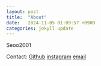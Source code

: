 ```yaml
---
layout: post
title:  "About"
date:   2024-11-05 01:09:57 +0900
categories: jekyll update
---
```

Seoo2001

Contact: [Github][github] [instagram][instagram] [email][email]

[github]: https://github.com/seoo2001
[instagram]:   https://www.instagram.com/dongjoonn_/
[email]: seoo20001@gmail.com
